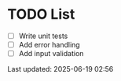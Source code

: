 # TODO List

- [ ] Write unit tests
- [ ] Add error handling
- [ ] Add input validation

Last updated: 2025-06-19 02:56
